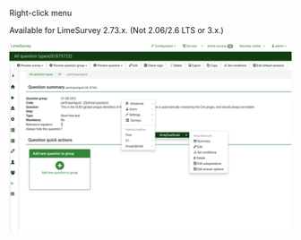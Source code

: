 Right-click menu

Available for LimeSurvey 2.73.x. (Not 2.06/2.6 LTS or 3.x.)

![Picture right-click-menu](assets/rightclickmenu.png)
